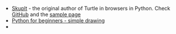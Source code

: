 * [Skuplt](https://www.skulpt.org/) - the original author of Turtle in browsers in Python. Check [GitHub](https://github.com/skulpt/skulpt) and the [sample page](http://elliotthauser.com/skulpt/using.html)
* [Python for beginners - simple drawing](https://opentechschool.github.io/python-beginners/en/simple_drawing.html)
* 

